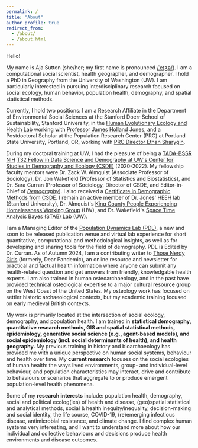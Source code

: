 ```yaml
---
permalink: /
title: "About"
author_profile: true
redirect_from: 
  - /about/
  - /about.html
---
```


Hello! 


My name is Aja Sutton (she/her; my first name is pronounced [/ˈeɪʒə/](https://upload.wikimedia.org/wikipedia/commons/2/2e/En-us-Asia.ogg)). I am a computational social scientist, health geographer, and demographer. I hold a PhD in Geography from the University of Washington (UW). I am particularly interested in pursuing interdisciplinary research focused on social ecology, human behavior, population health, demography, and spatial statistical methods.


Currently, I hold two positions: I am a Research Affiliate in the Department of Environmental Social Sciences at the Stanford Doerr School of Sustainability, Stanford University, in the [Human Evolutionary Ecology and Health Lab](https://heeh.stanford.edu/) working with [Professor James Holland Jones](https://heeh.stanford.edu/about/james-holland-jones), and a Postdoctoral Scholar at the Population Research Center (PRC) at Portland State University, Portland, OR, working with [PRC Director Ethan Sharygin](https://www.pdx.edu/profile/ethan-sharygin-0#:~:text=Ethan%20Sharygin%20is%20the%20Director,with%20the%20U.S.%20Census%20Bureau.).

During my doctoral training at UW, I had the pleasure of being a [TADA-BSSR NIH](https://obssr.od.nih.gov/news-and-events/news/director-voice/obssr-launches-training-advanced-data-and-analytics-behavioral) [T32 Fellow in Data Science and Demography at UW's Center for Studies in Demography and Ecology (CSDE)](https://csde.washington.edu/training/fellowship-funding/data-science-demography-population-health-training/) (2020-2022). My fellowship faculty mentors were Dr. Zack W. Almquist (Associate Professor of Sociology), Dr. Jon Wakefield (Professor of Statistics and Biostatistics), and Dr. Sara Curran (Professor of Sociology, Director of CSDE, and Editor-in-Chief of [*Demography*](https://read.dukeupress.edu/demography)). I also received a [Certificate in Demographic Methods from CSDE](https://csde.washington.edu/training/demographic-certificate/). I remain an active member of Dr. Jones' HEEH lab (Stanford University), Dr. Almquist's [King County People Experiencing Homelessness Working Group](https://ssdalab.github.io/kcpehworkinggroup/) (UW), and Dr. Wakefield's [Space Time Analysis Bayes (STAB) Lab](https://alanamcgovern.github.io/stablab/) (UW).


I am a Managing Editor of the [Population Dynamics Lab (PDL)](https://population-dynamics-lab.csde.washington.edu/), a new and soon to be released publication venue and virtual lab experience for short quantitative, computational and methodological insights, as well as for developing and sharing tools for the field of demography. PDL is Edited by Dr. Curran. As of Autumn 2024, I am a contributing writer to [Those Nerdy Girls](https://thosenerdygirls.org/) (formerly, Dear Pandemic), an online resource and newsletter for practical and factual health information where anyone can submit any health-related question and get answers from friendly, knowledgable health experts. I am also trained in human osteoarchaeology, and in the past have provided technical osteological expertise to a major cultural resource group on the West Coast of the United States. My osteology work has focused on settler historic archaeological contexts, but my academic training focused on early medieval British contexts.


My work is primarily located at the intersection of social ecology, demography, and population health. I am trained in **statistical demography, quantitative research methods, GIS and spatial statistical methods, epidemiology, generative social science (e.g., agent-based models), and social epidemiology (incl. social determinants of health), and health geography.** My previous training in history and bioarchaeology has provided me with a unique perspective on human social systems, behaviour and health over time. My **current research** focuses on the social ecologies of human health: the ways lived environments, group- and individual-level behaviour, and population characteristics may interact, drive and contribute to behaviours or scenarios that aggregate to or produce emergent population-level health phenomena. 


Some of my **research interests** include: population health, demography, social and political ecolog(ies) of health and disease, (geo)spatial statistical and analytical methods, social & health inequity/inequality, decision-making and social identity, the life course, COVID-19, (re)emerging infectious disease, antimicrobial resistance, and climate change. I find complex human systems very interesting, and I want to understand more about how our individual and collective behaviours and decisions produce health environments and disease outcomes.

